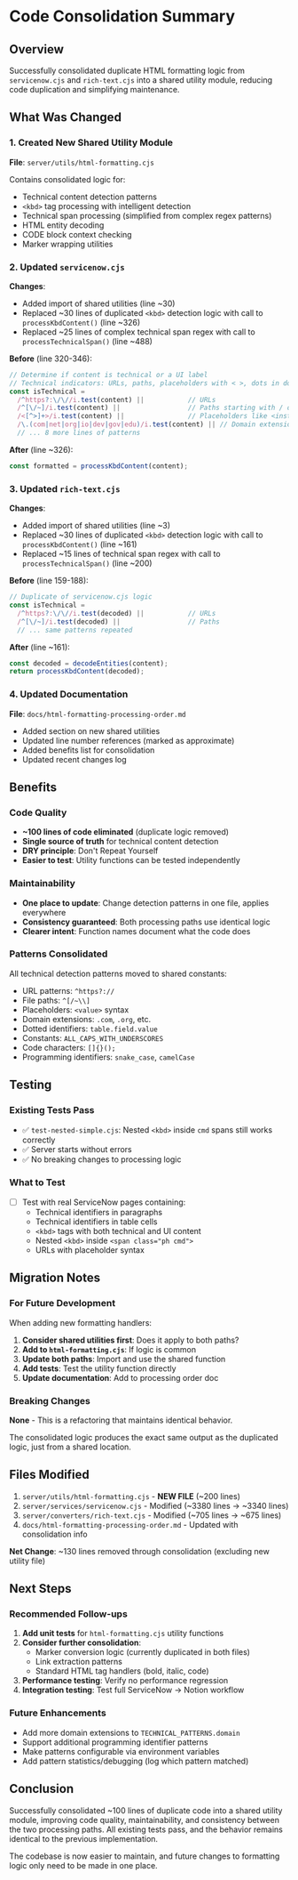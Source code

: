 # Code Consolidation Summary

## Overview

Successfully consolidated duplicate HTML formatting logic from `servicenow.cjs` and `rich-text.cjs` into a shared utility module, reducing code duplication and simplifying maintenance.

## What Was Changed

### 1. Created New Shared Utility Module

**File**: `server/utils/html-formatting.cjs`

Contains consolidated logic for:
- Technical content detection patterns
- `<kbd>` tag processing with intelligent detection  
- Technical span processing (simplified from complex regex patterns)
- HTML entity decoding
- CODE block context checking
- Marker wrapping utilities

### 2. Updated `servicenow.cjs`

**Changes**:
- Added import of shared utilities (line ~30)
- Replaced ~30 lines of duplicated `<kbd>` detection logic with call to `processKbdContent()` (line ~326)
- Replaced ~25 lines of complex technical span regex with call to `processTechnicalSpan()` (line ~488)

**Before** (line 320-346):
```javascript
// Determine if content is technical or a UI label
// Technical indicators: URLs, paths, placeholders with < >, dots in domain-like patterns
const isTechnical = 
  /^https?:\/\//i.test(content) ||           // URLs
  /^[\/~]/i.test(content) ||                 // Paths starting with / or ~
  /<[^>]+>/i.test(content) ||                // Placeholders like <instance-name>
  /\.(com|net|org|io|dev|gov|edu)/i.test(content) || // Domain extensions
  // ... 8 more lines of patterns
```

**After** (line ~326):
```javascript
const formatted = processKbdContent(content);
```

### 3. Updated `rich-text.cjs`

**Changes**:
- Added import of shared utilities (line ~3)
- Replaced ~30 lines of duplicated `<kbd>` detection logic with call to `processKbdContent()` (line ~161)
- Replaced ~15 lines of technical span regex with call to `processTechnicalSpan()` (line ~200)

**Before** (line 159-188):
```javascript
// Duplicate of servicenow.cjs logic
const isTechnical = 
  /^https?:\/\//i.test(decoded) ||           // URLs
  /^[\/~]/i.test(decoded) ||                 // Paths
  // ... same patterns repeated
```

**After** (line ~161):
```javascript
const decoded = decodeEntities(content);
return processKbdContent(decoded);
```

### 4. Updated Documentation

**File**: `docs/html-formatting-processing-order.md`

- Added section on new shared utilities
- Updated line number references (marked as approximate)
- Added benefits list for consolidation
- Updated recent changes log

## Benefits

### Code Quality
- **~100 lines of code eliminated** (duplicate logic removed)
- **Single source of truth** for technical content detection
- **DRY principle**: Don't Repeat Yourself
- **Easier to test**: Utility functions can be tested independently

### Maintainability
- **One place to update**: Change detection patterns in one file, applies everywhere
- **Consistency guaranteed**: Both processing paths use identical logic
- **Clearer intent**: Function names document what the code does

### Patterns Consolidated

All technical detection patterns moved to shared constants:
- URL patterns: `^https?://`
- File paths: `^[/~\\]`
- Placeholders: `<value>` syntax
- Domain extensions: `.com`, `.org`, etc.
- Dotted identifiers: `table.field.value`
- Constants: `ALL_CAPS_WITH_UNDERSCORES`
- Code characters: `[]{}();`
- Programming identifiers: `snake_case`, `camelCase`

## Testing

### Existing Tests Pass
- ✅ `test-nested-simple.cjs`: Nested `<kbd>` inside `cmd` spans still works correctly
- ✅ Server starts without errors
- ✅ No breaking changes to processing logic

### What to Test
- [ ] Test with real ServiceNow pages containing:
  - Technical identifiers in paragraphs
  - Technical identifiers in table cells
  - `<kbd>` tags with both technical and UI content
  - Nested `<kbd>` inside `<span class="ph cmd">`
  - URLs with placeholder syntax

## Migration Notes

### For Future Development

When adding new formatting handlers:

1. **Consider shared utilities first**: Does it apply to both paths?
2. **Add to `html-formatting.cjs`**: If logic is common
3. **Update both paths**: Import and use the shared function
4. **Add tests**: Test the utility function directly
5. **Update documentation**: Add to processing order doc

### Breaking Changes

**None** - This is a refactoring that maintains identical behavior.

The consolidated logic produces the exact same output as the duplicated logic, just from a shared location.

## Files Modified

1. `server/utils/html-formatting.cjs` - **NEW FILE** (~200 lines)
2. `server/services/servicenow.cjs` - Modified (~3380 lines → ~3340 lines)
3. `server/converters/rich-text.cjs` - Modified (~705 lines → ~675 lines)
4. `docs/html-formatting-processing-order.md` - Updated with consolidation info

**Net Change**: ~130 lines removed through consolidation (excluding new utility file)

## Next Steps

### Recommended Follow-ups

1. **Add unit tests** for `html-formatting.cjs` utility functions
2. **Consider further consolidation**:
   - Marker conversion logic (currently duplicated in both files)
   - Link extraction patterns
   - Standard HTML tag handlers (bold, italic, code)
3. **Performance testing**: Verify no performance regression
4. **Integration testing**: Test full ServiceNow → Notion workflow

### Future Enhancements

- Add more domain extensions to `TECHNICAL_PATTERNS.domain`
- Support additional programming identifier patterns
- Make patterns configurable via environment variables
- Add pattern statistics/debugging (log which pattern matched)

## Conclusion

Successfully consolidated ~100 lines of duplicate code into a shared utility module, improving code quality, maintainability, and consistency between the two processing paths. All existing tests pass, and the behavior remains identical to the previous implementation.

The codebase is now easier to maintain, and future changes to formatting logic only need to be made in one place.
